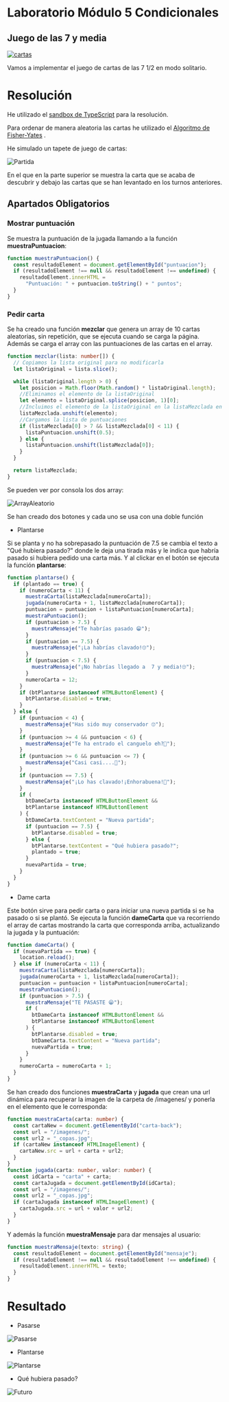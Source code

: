 # Laboratorio Módulo 5 Condicionales

## Juego de las 7 y media

[![cartas](./imagenes/cartas.jpg)](https://es.wikipedia.org/wiki/Los_jugadores_de_cartas)

<p>Vamos a implementar el juego de cartas de las 7 1/2 en modo solitario.</p>

# Resolución

<p>He utilizado el  <a href="https://github.com/Lemoncode/typescript-sandbox" title="sandbox de TS"> sandbox de TypeScript</a> para la resolución. </p>

<p>Para ordenar de manera aleatoria las cartas he utilizado el <a href="https://programadorwebvalencia.com/algoritmo-de-mezcla-fisher-yates/" title="Algoritmo de Fisher-Yates"> Algoritmo de Fisher-Yates</a> .</p>

<p>He simulado un tapete de juego de cartas:</p>

![Partida](./imagenes/Nuevapartida.png)

<p>En el que en la parte superior se muestra la carta que se acaba de descubrir y debajo las cartas que se han levantado en los turnos anteriores.</p>

## Apartados Obligatorios

### Mostrar puntuación

<p> Se muestra la puntuación de la jugada llamando a la función 
<strong>muestraPuntuacion</strong>:</p>

```TypeScript
function muestraPuntuacion() {
  const resultadoElement = document.getElementById("puntuacion");
  if (resultadoElement !== null && resultadoElement !== undefined) {
    resultadoElement.innerHTML =
      "Puntuación: " + puntuacion.toString() + " puntos";
  }
}

```

### Pedir carta

<p> Se ha creado una función <strong>mezclar</strong> que genera un array de 10 cartas aleatorias, sin repetición, que se ejecuta cuando se carga la página. Además se carga el array con las puntuaciones de las cartas en el array.</p>

```TypeScript
function mezclar(lista: number[]) {
  // Copiamos la lista original para no modificarla
  let listaOriginal = lista.slice();

  while (listaOriginal.length > 0) {
    let posicion = Math.floor(Math.random() * listaOriginal.length);
    //Eliminamos el elemento de la listaOriginal
    let elemento = listaOriginal.splice(posicion, 1)[0];
    //Incluimos el elemento de la listaOriginal en la listaMezclada en la posicion[0]
    listaMezclada.unshift(elemento);
    //Cargamos la lista de puntuaciones
    if (listaMezclada[0] > 7 && listaMezclada[0] < 11) {
      listaPuntuacion.unshift(0.5);
    } else {
      listaPuntuacion.unshift(listaMezclada[0]);
    }
  }

  return listaMezclada;
}

```

<p> Se pueden ver por consola los dos array:</p>

![ArrayAleatorio](./imagenes/arrayaleatorio.png)

<p> Se han creado dos botones y cada uno se usa con una doble función

- Plantarse

Si se planta y no ha sobrepasado la puntuación de 7.5 se cambia el texto a "Qué hubiera pasado?" donde le deja una tirada más y le indica que habría pasado si hubiera pedido una carta más. Y al clickar en el botón se ejecuta la función <strong>plantarse</strong>:

```TypeScript
function plantarse() {
  if (plantado == true) {
    if (numeroCarta < 11) {
      muestraCarta(listaMezclada[numeroCarta]);
      jugada(numeroCarta + 1, listaMezclada[numeroCarta]);
      puntuacion = puntuacion + listaPuntuacion[numeroCarta];
      muestraPuntuacion();
      if (puntuacion > 7.5) {
        muestraMensaje("Te habrías pasado 😁");
      }
      if (puntuacion == 7.5) {
        muestraMensaje("¡La habrías clavado!🙄");
      }
      if (puntuacion < 7.5) {
        muestraMensaje("¡No habrías llegado a  7 y media!🙄");
      }
      numeroCarta = 12;
    }
    if (btPlantarse instanceof HTMLButtonElement) {
      btPlantarse.disabled = true;
    }
  } else {
    if (puntuacion < 4) {
      muestraMensaje("Has sido muy conservador 🙄");
    }
    if (puntuacion >= 4 && puntuacion < 6) {
      muestraMensaje("Te ha entrado el canguelo eh?🤭");
    }
    if (puntuacion >= 6 && puntuacion <= 7) {
      muestraMensaje("Casi casi....🫣");
    }
    if (puntuacion == 7.5) {
      muestraMensaje("¡Lo has clavado!¡Enhorabuena!🥳");
    }
    if (
      btDameCarta instanceof HTMLButtonElement &&
      btPlantarse instanceof HTMLButtonElement
    ) {
      btDameCarta.textContent = "Nueva partida";
      if (puntuacion == 7.5) {
        btPlantarse.disabled = true;
      } else {
        btPlantarse.textContent = "Qué hubiera pasado?";
        plantado = true;
      }
      nuevaPartida = true;
    }
  }
}


```

- Dame carta

Este botón sirve para pedir carta o para iniciar una nueva partida si se ha pasado o si se plantó. Se ejecuta la función <strong>dameCarta</strong> que va recorriendo el array de cartas mostrando la carta que corresponda arriba, actualizando la jugada y la puntuación:

```TypeScript
function dameCarta() {
  if (nuevaPartida == true) {
    location.reload();
  } else if (numeroCarta < 11) {
    muestraCarta(listaMezclada[numeroCarta]);
    jugada(numeroCarta + 1, listaMezclada[numeroCarta]);
    puntuacion = puntuacion + listaPuntuacion[numeroCarta];
    muestraPuntuacion();
    if (puntuacion > 7.5) {
      muestraMensaje("TE PASASTE 😁");
      if (
        btDameCarta instanceof HTMLButtonElement &&
        btPlantarse instanceof HTMLButtonElement
      ) {
        btPlantarse.disabled = true;
        btDameCarta.textContent = "Nueva partida";
        nuevaPartida = true;
      }
    }
    numeroCarta = numeroCarta + 1;
  }
}
```

Se han creado dos funciones <strong>muestraCarta</strong> y <strong>jugada</strong> que crean una url dinámica para recuperar la imagen de la carpeta de /imagenes/ y ponerla en el elemento que le corresponda:

```TypeScript
function muestraCarta(carta: number) {
  const cartaNew = document.getElementById("carta-back");
  const url = "/imagenes/";
  const url2 = "_copas.jpg";
  if (cartaNew instanceof HTMLImageElement) {
    cartaNew.src = url + carta + url2;
  }
}
function jugada(carta: number, valor: number) {
  const idCarta = "carta" + carta;
  const cartaJugada = document.getElementById(idCarta);
  const url = "/imagenes/";
  const url2 = "_copas.jpg";
  if (cartaJugada instanceof HTMLImageElement) {
    cartaJugada.src = url + valor + url2;
  }
}
```

Y además la función <strong>muestraMensaje</strong> para dar mensajes al usuario:

```TypeScript
function muestraMensaje(texto: string) {
  const resultadoElement = document.getElementById("mensaje");
  if (resultadoElement !== null && resultadoElement !== undefined) {
    resultadoElement.innerHTML = texto;
  }
}
```

</p>

# Resultado

<p>

- Pasarse

![Pasarse](./imagenes/Pasarse.png)

- Plantarse

![Plantarse](./imagenes/Plantarse.png)

- Qué hubiera pasado?

![Futuro](./imagenes/HubieraPasado.png)

</p>
